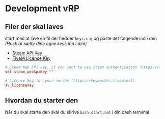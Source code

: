 # Development vRP

## Filer der skal laves

start med at lave en fil der hedder `keys.cfg` og paste det følgende ind i den *(Husk at sætte dine egne keys ind i den)*

 - [Steam API Key](https://steamcommunity.com/dev/apikey)
 - [FiveM License Key](https://keymaster.fivem.net)


```cfg
# Steam Web API key, if you want to use Steam authentication (https://steamcommunity.com/dev/apikey)
set steam_webApiKey "" 

# License key for your server (https://keymaster.fivem.net)
sv_licenseKey 
```

## Hvordan du starter den
Når du skal starte den skal du skrive `bash start.bat` i din bash terminal